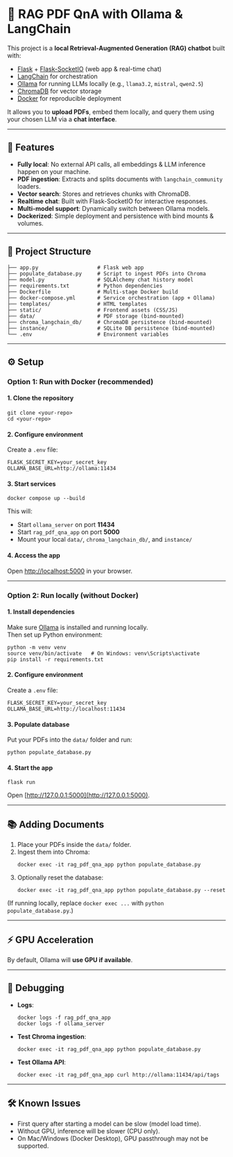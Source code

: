 # 📝 RAG PDF QnA with Ollama & LangChain

This project is  a **local Retrieval-Augmented Generation (RAG) chatbot** built with:

- [Flask](https://flask.palletsprojects.com/) + [Flask-SocketIO](https://flask-socketio.readthedocs.io/) (web app & real-time chat)  
- [LangChain](https://www.langchain.com/) for orchestration  
- [Ollama](https://ollama.com/) for running LLMs locally (e.g., ```llama3.2```, ```mistral```, ```qwen2.5```)  
- [ChromaDB](https://www.trychroma.com/) for vector storage  
- [Docker](https://www.docker.com/) for reproducible deployment  

It allows you to **upload PDFs**, embed them locally, and query them using your chosen LLM via a **chat interface**.

---

## 🚀 Features
- **Fully local**: No external API calls, all embeddings & LLM inference happen on your machine.  
- **PDF ingestion**: Extracts and splits documents with ```langchain_community``` loaders.  
- **Vector search**: Stores and retrieves chunks with ChromaDB.  
- **Realtime chat**: Built with Flask-SocketIO for interactive responses.  
- **Multi-model support**: Dynamically switch between Ollama models.  
- **Dockerized**: Simple deployment and persistence with bind mounts & volumes.  

---

## 📂 Project Structure
```
├── app.py                   # Flask web app
├── populate_database.py     # Script to ingest PDFs into Chroma
├── model.py                 # SQLAlchemy chat history model
├── requirements.txt         # Python dependencies
├── Dockerfile               # Multi-stage Docker build
├── docker-compose.yml       # Service orchestration (app + Ollama)
├── templates/               # HTML templates
├── static/                  # Frontend assets (CSS/JS)
├── data/                    # PDF storage (bind-mounted)
├── chroma_langchain_db/     # ChromaDB persistence (bind-mounted)
├── instance/                # SQLite DB persistence (bind-mounted)
└── .env                     # Environment variables
```

---

## ⚙️ Setup

### Option 1: Run with Docker (recommended)

#### 1. Clone the repository
```
git clone <your-repo>
cd <your-repo>
```

#### 2. Configure environment
Create a ```.env``` file:
```
FLASK_SECRET_KEY=your_secret_key
OLLAMA_BASE_URL=http://ollama:11434
```

#### 3. Start services
```
docker compose up --build
```

This will:
- Start ```ollama_server``` on port **11434**
- Start ```rag_pdf_qna_app``` on port **5000**
- Mount your local ```data/```, ```chroma_langchain_db/```, and ```instance/```

#### 4. Access the app
Open [http://localhost:5000](http://localhost:5000) in your browser.

---

### Option 2: Run locally (without Docker)

#### 1. Install dependencies
Make sure [Ollama](https://ollama.com/download) is installed and running locally.  
Then set up Python environment:
```
python -m venv venv
source venv/bin/activate   # On Windows: venv\Scripts\activate
pip install -r requirements.txt
```

#### 2. Configure environment
Create a ```.env``` file:
```
FLASK_SECRET_KEY=your_secret_key
OLLAMA_BASE_URL=http://localhost:11434
```

#### 3. Populate database
Put your PDFs into the ```data/``` folder and run:
```
python populate_database.py
```

#### 4. Start the app
```
flask run
```

Open [http://127.0.0.1:5000](http://127.0.0.1:5000).

---

## 📚 Adding Documents
1. Place your PDFs inside the ```data/``` folder.  
2. Ingest them into Chroma:
   ```
   docker exec -it rag_pdf_qna_app python populate_database.py
   ```
3. Optionally reset the database:
   ```
   docker exec -it rag_pdf_qna_app python populate_database.py --reset
   ```

(If running locally, replace ```docker exec ...``` with ```python populate_database.py```.)

---

## ⚡ GPU Acceleration
By default, Ollama will **use GPU if available**.  

---

## 🐞 Debugging

- **Logs**:
  ```
  docker logs -f rag_pdf_qna_app
  docker logs -f ollama_server
  ```

- **Test Chroma ingestion**:
  ```
  docker exec -it rag_pdf_qna_app python populate_database.py
  ```

- **Test Ollama API**:
  ```
  docker exec -it rag_pdf_qna_app curl http://ollama:11434/api/tags
  ```

---

## 🛠️ Known Issues
- First query after starting a model can be slow (model load time).  
- Without GPU, inference will be slower (CPU only).  
- On Mac/Windows (Docker Desktop), GPU passthrough may not be supported.  

